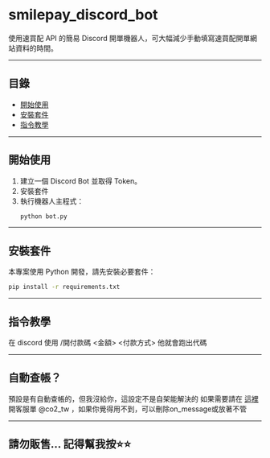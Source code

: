 # smilepay_discord_bot

使用速買配 API 的簡易 Discord 開單機器人，可大幅減少手動填寫速買配開單網站資料的時間。

---

## 目錄

- [開始使用](#開始使用)
- [安裝套件](#安裝套件)
- [指令教學](#指令教學)

---

## 開始使用

1. 建立一個 Discord Bot 並取得 Token。
2. 安裝套件
3. 執行機器人主程式：
    ```bash
    python bot.py
    ```

---

## 安裝套件

本專案使用 Python 開發，請先安裝必要套件：

```bash
pip install -r requirements.txt
```
---

## 指令教學

在 discord 使用 /開付款碼 <金額> <付款方式>
他就會跑出代碼

---

## 自動查帳？

預設是有自動查帳的，但我沒給你，這設定不是自架能解決的
如果需要請在 [這裡](https://discord.gg/hSNanPcvxw) 開客服單 @co2_tw ，如果你覺得用不到，可以刪除on_message或放著不管

---

## 請勿販售... 記得幫我按⭐️⭐️
